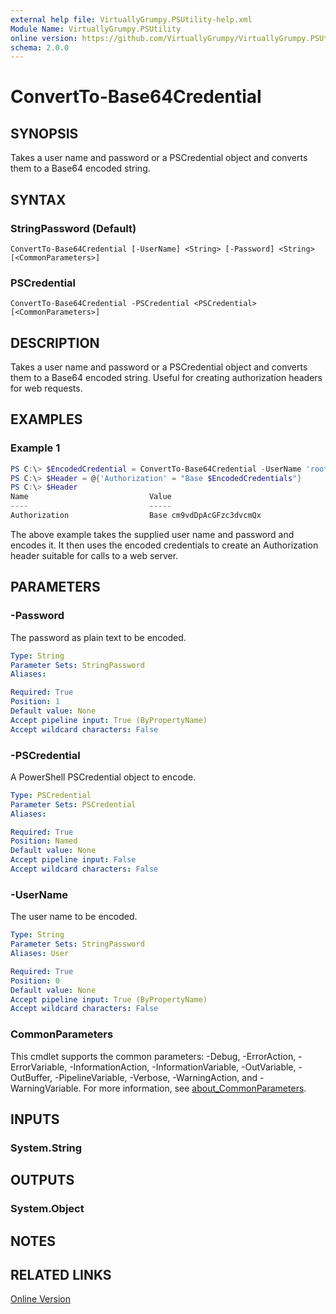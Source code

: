 ```yaml
---
external help file: VirtuallyGrumpy.PSUtility-help.xml
Module Name: VirtuallyGrumpy.PSUtility
online version: https://github.com/VirtuallyGrumpy/VirtuallyGrumpy.PSUtility/blob/main/docs/ConvertTo-Base64Credential.md
schema: 2.0.0
---
```


# ConvertTo-Base64Credential

## SYNOPSIS
Takes a user name and password or a PSCredential object and converts them to a Base64 encoded string.

## SYNTAX

### StringPassword (Default)
```
ConvertTo-Base64Credential [-UserName] <String> [-Password] <String> [<CommonParameters>]
```

### PSCredential
```
ConvertTo-Base64Credential -PSCredential <PSCredential> [<CommonParameters>]
```

## DESCRIPTION
Takes a user name and password or a PSCredential object and converts them to a Base64 encoded string.
Useful for creating authorization headers for web requests.

## EXAMPLES

### Example 1
```powershell
PS C:\> $EncodedCredential = ConvertTo-Base64Credential -UserName 'root' -Password '@password1'
PS C:\> $Header = @{'Authorization' = "Base $EncodedCredentials"}
PS C:\> $Header
Name                           Value
----                           -----
Authorization                  Base cm9vdDpAcGFzc3dvcmQx
```

The above example takes the supplied user name and password and encodes it. It then uses the encoded credentials to create
an Authorization header suitable for calls to a web server.

## PARAMETERS

### -Password
The password as plain text to be encoded.

```yaml
Type: String
Parameter Sets: StringPassword
Aliases:

Required: True
Position: 1
Default value: None
Accept pipeline input: True (ByPropertyName)
Accept wildcard characters: False
```

### -PSCredential
A PowerShell PSCredential object to encode.

```yaml
Type: PSCredential
Parameter Sets: PSCredential
Aliases:

Required: True
Position: Named
Default value: None
Accept pipeline input: False
Accept wildcard characters: False
```

### -UserName
The user name to be encoded.

```yaml
Type: String
Parameter Sets: StringPassword
Aliases: User

Required: True
Position: 0
Default value: None
Accept pipeline input: True (ByPropertyName)
Accept wildcard characters: False
```

### CommonParameters
This cmdlet supports the common parameters: -Debug, -ErrorAction, -ErrorVariable, -InformationAction, -InformationVariable, -OutVariable, -OutBuffer, -PipelineVariable, -Verbose, -WarningAction, and -WarningVariable. For more information, see [about_CommonParameters](http://go.microsoft.com/fwlink/?LinkID=113216).

## INPUTS

### System.String

## OUTPUTS

### System.Object
## NOTES

## RELATED LINKS

[Online Version](https://github.com/VirtuallyGrumpy/VirtuallyGrumpy.PSUtility/blob/main/docs/ConvertTo-Base64Credential.md)